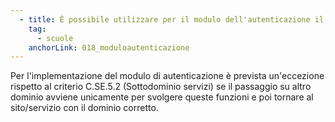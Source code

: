 ```yaml
---
  - title: È possibile utilizzare per il modulo dell'autenticazione il sistema gestito da un intermediario tecnologico che però rimanda per le proprie funzioni su un sito avente un dominio differente?
    tag:
      - scuole
    anchorLink: 018_moduloautenticazione
---
```


Per l'implementazione del modulo di autenticazione è prevista un'eccezione rispetto al criterio C.SE.5.2 (Sottodominio servizi) se il passaggio su altro dominio avviene unicamente per svolgere queste funzioni e poi tornare al sito/servizio con il dominio corretto.
